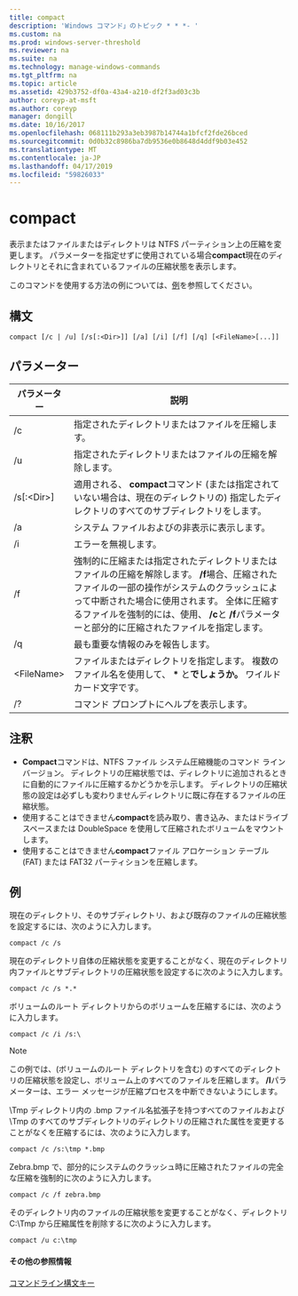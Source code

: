 ```yaml
---
title: compact
description: 'Windows コマンド」のトピック * * *- '
ms.custom: na
ms.prod: windows-server-threshold
ms.reviewer: na
ms.suite: na
ms.technology: manage-windows-commands
ms.tgt_pltfrm: na
ms.topic: article
ms.assetid: 429b3752-df0a-43a4-a210-df2f3ad03c3b
author: coreyp-at-msft
ms.author: coreyp
manager: dongill
ms.date: 10/16/2017
ms.openlocfilehash: 068111b293a3eb3987b14744a1bfcf2fde26bced
ms.sourcegitcommit: 0d0b32c8986ba7db9536e0b8648d4ddf9b03e452
ms.translationtype: MT
ms.contentlocale: ja-JP
ms.lasthandoff: 04/17/2019
ms.locfileid: "59826033"
---
```

# <a name="compact"></a>compact



表示またはファイルまたはディレクトリは NTFS パーティション上の圧縮を変更します。 パラメーターを指定せずに使用されている場合**compact**現在のディレクトリとそれに含まれているファイルの圧縮状態を表示します。

このコマンドを使用する方法の例については、[例](#BKMK_examples)を参照してください。

## <a name="syntax"></a>構文

```
compact [/c | /u] [/s[:<Dir>]] [/a] [/i] [/f] [/q] [<FileName>[...]]
```

## <a name="parameters"></a>パラメーター

|パラメーター|説明|
|---------|-----------|
|/c|指定されたディレクトリまたはファイルを圧縮します。|
|/u|指定されたディレクトリまたはファイルの圧縮を解除します。|
|/s[:\<Dir>]|適用される、 **compact**コマンド (または指定されていない場合は、現在のディレクトリの) 指定したディレクトリのすべてのサブディレクトリをします。|
|/a|システム ファイルおよびの非表示に表示します。|
|/i|エラーを無視します。|
|/f|強制的に圧縮または指定されたディレクトリまたはファイルの圧縮を解除します。 **/f**場合、圧縮されたファイルの一部の操作がシステムのクラッシュによって中断された場合に使用されます。 全体に圧縮するファイルを強制的には、使用、 **/c**と **/f**パラメーターと部分的に圧縮されたファイルを指定します。|
|/q|最も重要な情報のみを報告します。|
|\<FileName>|ファイルまたはディレクトリを指定します。 複数のファイル名を使用して、 **&#42;** と**でしょうか。** ワイルドカード文字です。|
|/?|コマンド プロンプトにヘルプを表示します。|

## <a name="remarks"></a>注釈

-   **Compact**コマンドは、NTFS ファイル システム圧縮機能のコマンド ライン バージョン。 ディレクトリの圧縮状態では、ディレクトリに追加されるときに自動的にファイルに圧縮するかどうかを示します。 ディレクトリの圧縮状態の設定は必ずしも変わりませんディレクトリに既に存在するファイルの圧縮状態。
-   使用することはできません**compact**を読み取り、書き込み、またはドライブ スペースまたは DoubleSpace を使用して圧縮されたボリュームをマウントします。
-   使用することはできません**compact**ファイル アロケーション テーブル (FAT) または FAT32 パーティションを圧縮します。

## <a name="BKMK_examples"></a>例

現在のディレクトリ、そのサブディレクトリ、および既存のファイルの圧縮状態を設定するには、次のように入力します。
```
compact /c /s 
```
現在のディレクトリ自体の圧縮状態を変更することがなく、現在のディレクトリ内ファイルとサブディレクトリの圧縮状態を設定するに次のように入力します。
```
compact /c /s *.*
```
ボリュームのルート ディレクトリからのボリュームを圧縮するには、次のように入力します。
```
compact /c /i /s:\
```

> [!NOTE]
> この例では、(ボリュームのルート ディレクトリを含む) のすべてのディレクトリの圧縮状態を設定し、ボリューム上のすべてのファイルを圧縮します。 **/I**パラメーターは、エラー メッセージが圧縮プロセスを中断できないようにします。

\Tmp ディレクトリ内の .bmp ファイル名拡張子を持つすべてのファイルおよび \Tmp のすべてのサブディレクトリのディレクトリの圧縮された属性を変更することがなくを圧縮するには、次のように入力します。
```
compact /c /s:\tmp *.bmp
```
Zebra.bmp で、部分的にシステムのクラッシュ時に圧縮されたファイルの完全な圧縮を強制的に次のように入力します。
```
compact /c /f zebra.bmp
```
そのディレクトリ内のファイルの圧縮状態を変更することがなく、ディレクトリ C:\Tmp から圧縮属性を削除するに次のように入力します。
```
compact /u c:\tmp
```

#### <a name="additional-references"></a>その他の参照情報

[コマンドライン構文キー](command-line-syntax-key.md)